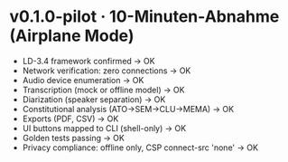 # v0.1.0-pilot · 10-Minuten-Abnahme (Airplane Mode)
- LD-3.4 framework confirmed → OK
- Network verification: zero connections → OK
- Audio device enumeration → OK
- Transcription (mock or offline model) → OK
- Diarization (speaker separation) → OK
- Constitutional analysis (ATO→SEM→CLU→MEMA) → OK
- Exports (PDF, CSV) → OK
- UI buttons mapped to CLI (shell-only) → OK
- Golden tests passing → OK
- Privacy compliance: offline only, CSP connect-src 'none' → OK
